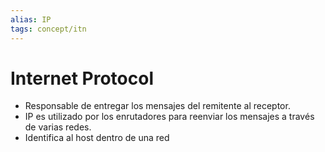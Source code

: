 ```yaml
---
alias: IP
tags: concept/itn
---
```

# Internet Protocol
- Responsable de entregar los mensajes del remitente al receptor.
- IP es utilizado por los enrutadores para reenviar los mensajes a través de varias redes.
- Identifica al host dentro de una red